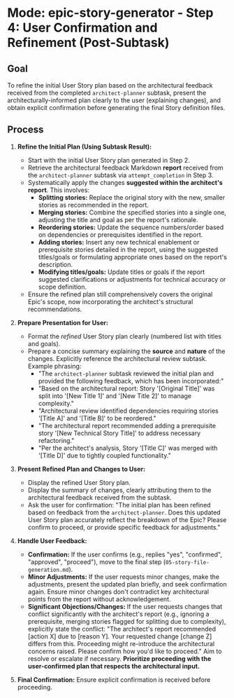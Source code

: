 # Mode: epic-story-generator - Step 4: User Confirmation and Refinement (Post-Subtask)

## Goal

To refine the initial User Story plan based on the architectural feedback received from the completed `architect-planner` subtask, present the architecturally-informed plan clearly to the user (explaining changes), and obtain explicit confirmation before generating the final Story definition files.

## Process

1.  **Refine the Initial Plan (Using Subtask Result):**
    *   Start with the initial User Story plan generated in Step 2.
    *   Retrieve the architectural feedback Markdown **report** received from the `architect-planner` subtask via `attempt_completion` in Step 3.
    *   Systematically apply the changes **suggested within the architect's report**. This involves:
        *   **Splitting stories:** Replace the original story with the new, smaller stories as recommended in the report.
        *   **Merging stories:** Combine the specified stories into a single one, adjusting the title and goal as per the report's rationale.
        *   **Reordering stories:** Update the sequence numbers/order based on dependencies or prerequisites identified in the report.
        *   **Adding stories:** Insert any new technical enablement or prerequisite stories detailed in the report, using the suggested titles/goals or formulating appropriate ones based on the report's description.
        *   **Modifying titles/goals:** Update titles or goals if the report suggested clarifications or adjustments for technical accuracy or scope definition.
    *   Ensure the refined plan still comprehensively covers the original Epic's scope, now incorporating the architect's structural recommendations.

2.  **Prepare Presentation for User:**
    *   Format the *refined* User Story plan clearly (numbered list with titles and goals).
    *   Prepare a concise summary explaining the **source** and **nature** of the changes. Explicitly reference the architectural review subtask. Example phrasing:
        *   "The `architect-planner` subtask reviewed the initial plan and provided the following feedback, which has been incorporated:"
        *   "Based on the architectural report: Story '[Original Title]' was split into '[New Title 1]' and '[New Title 2]' to manage complexity."
        *   "Architectural review identified dependencies requiring stories '[Title A]' and '[Title B]' to be reordered."
        *   "The architectural report recommended adding a prerequisite story '[New Technical Story Title]' to address necessary refactoring."
        *   "Per the architect's analysis, Story '[Title C]' was merged with '[Title D]' due to tightly coupled functionality."

3.  **Present Refined Plan and Changes to User:**
    *   Display the refined User Story plan.
    *   Display the summary of changes, clearly attributing them to the architectural feedback received from the subtask.
    *   Ask the user for confirmation: "The initial plan has been refined based on feedback from the `architect-planner`. Does this updated User Story plan accurately reflect the breakdown of the Epic? Please confirm to proceed, or provide specific feedback for adjustments."

4.  **Handle User Feedback:**
    *   **Confirmation:** If the user confirms (e.g., replies "yes", "confirmed", "approved", "proceed"), move to the final step (`05-story-file-generation.md`).
    *   **Minor Adjustments:** If the user requests minor changes, make the adjustments, present the updated plan briefly, and seek confirmation again. Ensure minor changes don't contradict key architectural points from the report without acknowledgement.
    *   **Significant Objections/Changes:** If the user requests changes that conflict significantly with the architect's report (e.g., ignoring a prerequisite, merging stories flagged for splitting due to complexity), explicitly state the conflict: "The architect's report recommended [action X] due to [reason Y]. Your requested change [change Z] differs from this. Proceeding might re-introduce the architectural concerns raised. Please confirm how you'd like to proceed." Aim to resolve or escalate if necessary. **Prioritize proceeding with the user-confirmed plan that respects the architectural input.**

5.  **Final Confirmation:** Ensure explicit confirmation is received before proceeding.